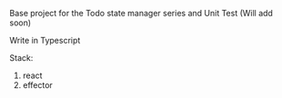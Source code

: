 Base project for the Todo state manager series and Unit Test (Will add soon)

Write in Typescript

Stack:
1. react
2. effector